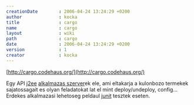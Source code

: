 ```yaml
---
creationDate        : 2006-04-24 13:24:29 +0200 
author              : kocka 
title               : cargo 
name                : cargo 
layout              : wiki 
path                : cargo 
date                : 2006-04-24 13:24:29 +0200 
version             : 1 
creator             : kocka 
---
```

[http://cargo.codehaus.org/](http://cargo.codehaus.org/)

Egy API [j2ee](j2ee.html) [alkalmazas szerver](Alkalmazas%20Szerver.html)ek ele, ami eltakarja a kulonbozo termekek sajatossagait es olyan feladatokat lat el mint deploy/undeploy, config... Erdekes alkalmazasi lehetoseg peldaul [junit](junit.html) tesztek eseten.
